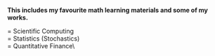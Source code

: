 **This includes my favourite math learning materials and some of my works.**

= Scientific Computing\
= Statistics (Stochastics)\
= Quantitative Finance\
